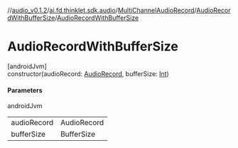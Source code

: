 //[audio_v0.1.2](../../../../index.md)/[ai.fd.thinklet.sdk.audio](../../index.md)/[MultiChannelAudioRecord](../index.md)/[AudioRecordWithBufferSize](index.md)/[AudioRecordWithBufferSize](-audio-record-with-buffer-size.md)

# AudioRecordWithBufferSize

[androidJvm]\
constructor(audioRecord: [AudioRecord](https://developer.android.com/reference/kotlin/android/media/AudioRecord.html), bufferSize: [Int](https://kotlinlang.org/api/latest/jvm/stdlib/kotlin/-int/index.html))

#### Parameters

androidJvm

| | |
|---|---|
| audioRecord | AudioRecord |
| bufferSize | BufferSize |
